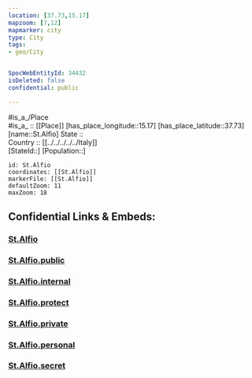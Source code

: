 ```yaml
---
location: [37.73,15.17] 
mapzoom: [7,12] 
mapmarker: city 
type: City
tags:
- geo/City


SpocWebEntityId: 34432
isDeleted: false
confidential: public

---
```

#is_a_/Place  
#is_a_ :: [[Place]] 
[has_place_longitude::15.17] 
[has_place_latitude::37.73] 
[name::St.Alfio] 
State ::  
Country :: [[../../../../../Italy]]  
[StateId::] 
[Population::] 



```leaflet
id: St.Alfio
coordinates: [[St.Alfio]] 
markerFile: [[St.Alfio]] 
defaultZoom: 11 
maxZoom: 18
```


## Confidential Links & Embeds: 

### [St.Alfio](/_Standards/Earth/Continent/Europe/Europe~South/Italy/regions~Italy/Sicily/Catania/City/St.Alfio.md) 

### [St.Alfio.public](/_public/Earth/Continent/Europe/Europe~South/Italy/regions~Italy/Sicily/Catania/City/St.Alfio.public.md) 

### [St.Alfio.internal](/_internal/Earth/Continent/Europe/Europe~South/Italy/regions~Italy/Sicily/Catania/City/St.Alfio.internal.md) 

### [St.Alfio.protect](/_protect/Earth/Continent/Europe/Europe~South/Italy/regions~Italy/Sicily/Catania/City/St.Alfio.protect.md) 

### [St.Alfio.private](/_private/Earth/Continent/Europe/Europe~South/Italy/regions~Italy/Sicily/Catania/City/St.Alfio.private.md) 

### [St.Alfio.personal](/_personal/Earth/Continent/Europe/Europe~South/Italy/regions~Italy/Sicily/Catania/City/St.Alfio.personal.md) 

### [St.Alfio.secret](/_secret/Earth/Continent/Europe/Europe~South/Italy/regions~Italy/Sicily/Catania/City/St.Alfio.secret.md)


